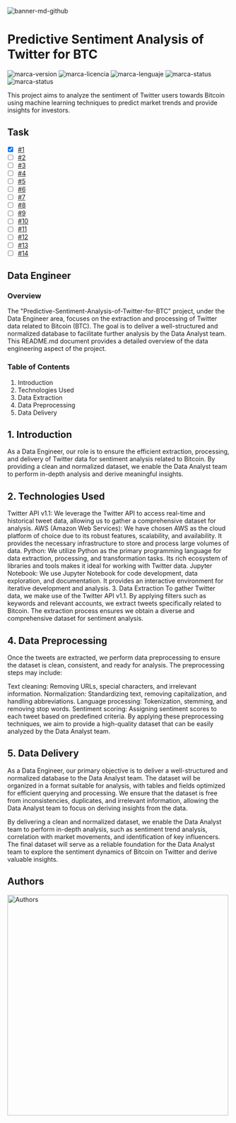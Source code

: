 ![banner-md-github](https://user-images.githubusercontent.com/17438992/235576090-c4a0424b-8533-42c8-9436-fc227c64b0d3.jpg)
# Predictive Sentiment Analysis of Twitter for BTC
![marca-version](https://img.shields.io/badge/Versi%C3%B3n-1.0.0-blue?style=for-the-badge&logo=twitter)
![marca-licencia](https://img.shields.io/badge/Licencia-GNU%20AGPL%20v3.0-green?style=for-the-badge&logo=twitter)
![marca-lenguaje](https://img.shields.io/badge/Python-v3.10.10-yellowgreen?style=for-the-badge&logo=python)
![marca-status](https://img.shields.io/badge/Status-Project%20Kickoff-orange?style=for-the-badge&logo=firefoxbrowser)
![marca-status](https://img.shields.io/badge/Authors-15-red?style=for-the-badge&logo=twitter)

This project aims to analyze the sentiment of Twitter users towards Bitcoin using machine learning techniques to predict market trends and provide insights for investors.

## Task
- [x] [#1](https://github.com/cistelsa/Predictive-Sentiment-Analysis-of-Twitter-for-BTC/issues/1)
- [ ] [#2](https://github.com/cistelsa/Predictive-Sentiment-Analysis-of-Twitter-for-BTC/issues/2)
- [ ] [#3](https://github.com/cistelsa/Predictive-Sentiment-Analysis-of-Twitter-for-BTC/issues/3)
- [ ] [#4](https://github.com/cistelsa/Predictive-Sentiment-Analysis-of-Twitter-for-BTC/issues/4)
- [ ] [#5](https://github.com/cistelsa/Predictive-Sentiment-Analysis-of-Twitter-for-BTC/issues/5)
- [ ] [#6](https://github.com/cistelsa/Predictive-Sentiment-Analysis-of-Twitter-for-BTC/issues/6)
- [ ] [#7](https://github.com/cistelsa/Predictive-Sentiment-Analysis-of-Twitter-for-BTC/issues/7)
- [ ] [#8](https://github.com/cistelsa/Predictive-Sentiment-Analysis-of-Twitter-for-BTC/issues/8)
- [ ] [#9](https://github.com/cistelsa/Predictive-Sentiment-Analysis-of-Twitter-for-BTC/issues/9)
- [ ] [#10](https://github.com/cistelsa/Predictive-Sentiment-Analysis-of-Twitter-for-BTC/issues/10)
- [ ] [#11](https://github.com/cistelsa/Predictive-Sentiment-Analysis-of-Twitter-for-BTC/issues/11)
- [ ] [#12](https://github.com/cistelsa/Predictive-Sentiment-Analysis-of-Twitter-for-BTC/issues/12)
- [ ] [#13](https://github.com/cistelsa/Predictive-Sentiment-Analysis-of-Twitter-for-BTC/issues/13)
- [ ] [#14](https://github.com/cistelsa/Predictive-Sentiment-Analysis-of-Twitter-for-BTC/issues/14)

## Data Engineer

### Overview
The "Predictive-Sentiment-Analysis-of-Twitter-for-BTC" project, under the Data Engineer area, focuses on the extraction and processing of Twitter data related to Bitcoin (BTC). The goal is to deliver a well-structured and normalized database to facilitate further analysis by the Data Analyst team. This README.md document provides a detailed overview of the data engineering aspect of the project.

### Table of Contents
  1. Introduction
  2. Technologies Used
  3. Data Extraction
  4. Data Preprocessing
  5. Data Delivery

## 1. Introduction
As a Data Engineer, our role is to ensure the efficient extraction, processing, and delivery of Twitter data for sentiment analysis related to Bitcoin. By providing a clean and normalized dataset, we enable the Data Analyst team to perform in-depth analysis and derive meaningful insights.

## 2. Technologies Used
Twitter API v1.1: We leverage the Twitter API to access real-time and historical tweet data, allowing us to gather a comprehensive dataset for analysis.
AWS (Amazon Web Services): We have chosen AWS as the cloud platform of choice due to its robust features, scalability, and availability. It provides the necessary infrastructure to store and process large volumes of data.
Python: We utilize Python as the primary programming language for data extraction, processing, and transformation tasks. Its rich ecosystem of libraries and tools makes it ideal for working with Twitter data.
Jupyter Notebook: We use Jupyter Notebook for code development, data exploration, and documentation. It provides an interactive environment for iterative development and analysis.
3. Data Extraction
To gather Twitter data, we make use of the Twitter API v1.1. By applying filters such as keywords and relevant accounts, we extract tweets specifically related to Bitcoin. The extraction process ensures we obtain a diverse and comprehensive dataset for sentiment analysis.

## 4. Data Preprocessing
Once the tweets are extracted, we perform data preprocessing to ensure the dataset is clean, consistent, and ready for analysis. The preprocessing steps may include:

Text cleaning: Removing URLs, special characters, and irrelevant information.
Normalization: Standardizing text, removing capitalization, and handling abbreviations.
Language processing: Tokenization, stemming, and removing stop words.
Sentiment scoring: Assigning sentiment scores to each tweet based on predefined criteria.
By applying these preprocessing techniques, we aim to provide a high-quality dataset that can be easily analyzed by the Data Analyst team.

## 5. Data Delivery
As a Data Engineer, our primary objective is to deliver a well-structured and normalized database to the Data Analyst team. The dataset will be organized in a format suitable for analysis, with tables and fields optimized for efficient querying and processing. We ensure that the dataset is free from inconsistencies, duplicates, and irrelevant information, allowing the Data Analyst team to focus on deriving insights from the data.

By delivering a clean and normalized dataset, we enable the Data Analyst team to perform in-depth analysis, such as sentiment trend analysis, correlation with market movements, and identification of key influencers. The final dataset will serve as a reliable foundation for the Data Analyst team to explore the sentiment dynamics of Bitcoin on Twitter and derive valuable insights.


## Authors
<a href="https://github.com/cistelsa/Predictive-Sentiment-Analysis-of-Twitter-for-BTC/graphs/contributors"><img src="https://user-images.githubusercontent.com/17438992/235699801-50530173-2b5d-4473-8ca3-2c4d3078570c.png" width="500" alt="Authors" /></a>


